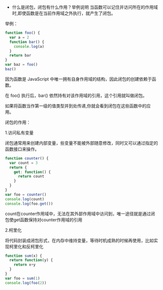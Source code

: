 - 什么是闭包，闭包有什么作用？举例说明
当函数可以记住并访问所在的作用域时,即使函数是在当前作用域之外执行，就产生了闭包。

举例：
```js
function foo() {
  var a = 2
  function bar() {
    console.log(a)
  }
  return bar
}
var baz = foo()
baz()
```
因为函数是 JavaScript 中唯一拥有自身作用域的结构，因此闭包的创建依赖于函数。

在 foo() 执行后，bar() 依然持有对该作用域的引用，这个引用就叫做闭包。

如果将函数当作第一级的值类型并到处传递,你就会看到闭包在这些函数中的应用。

闭包的作用：

1.访问私有变量

闭包通常用来创建内部变量，些变量不能被外部随意修改，同时又可以通过指定的函数接口来操作。
```js
function counter() {
  var count = 3
  return {
    get: function() {
      return count
    }
  }
}
var foo = counter()
console.log(count)
console.log(foo.get())
```
count在counter作用域中，无法在其外部作用域中访问到，唯一途径就是通过闭包使get函数保持对counter作用域的引用

2.柯里化

将代码封装成闭包形式，在内存中维持变量，等待时机成熟的时候再使用，比如实现柯里化和反柯里化
```js
function sum(x) {
  return function(y) {
    return x+y
  }
}
var foo = sum(1)
console.log(foo(2))
```

